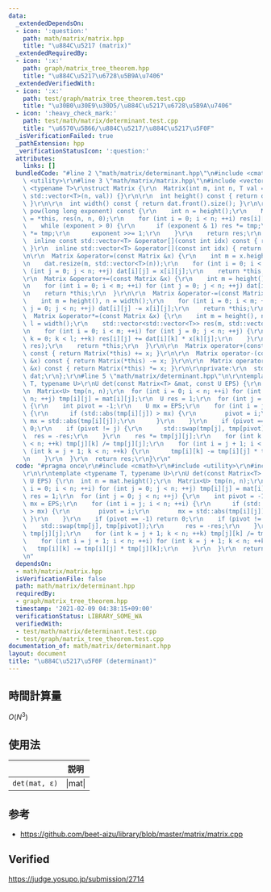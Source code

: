 ```yaml
---
data:
  _extendedDependsOn:
  - icon: ':question:'
    path: math/matrix/matrix.hpp
    title: "\u884C\u5217 (matrix)"
  _extendedRequiredBy:
  - icon: ':x:'
    path: graph/matrix_tree_theorem.hpp
    title: "\u884C\u5217\u6728\u5B9A\u7406"
  _extendedVerifiedWith:
  - icon: ':x:'
    path: test/graph/matrix_tree_theorem.test.cpp
    title: "\u30B0\u30E9\u30D5/\u884C\u5217\u6728\u5B9A\u7406"
  - icon: ':heavy_check_mark:'
    path: test/math/matrix/determinant.test.cpp
    title: "\u6570\u5B66/\u884C\u5217/\u884C\u5217\u5F0F"
  _isVerificationFailed: true
  _pathExtension: hpp
  _verificationStatusIcon: ':question:'
  attributes:
    links: []
  bundledCode: "#line 2 \"math/matrix/determinant.hpp\"\n#include <cmath>\r\n#include\
    \ <utility>\r\n#line 3 \"math/matrix/matrix.hpp\"\n#include <vector>\r\n\r\ntemplate\
    \ <typename T>\r\nstruct Matrix {\r\n  Matrix(int m, int n, T val = 0) : dat(m,\
    \ std::vector<T>(n, val)) {}\r\n\r\n  int height() const { return dat.size();\
    \ }\r\n\r\n  int width() const { return dat.front().size(); }\r\n\r\n  Matrix\
    \ pow(long long exponent) const {\r\n    int n = height();\r\n    Matrix<T> tmp\
    \ = *this, res(n, n, 0);\r\n    for (int i = 0; i < n; ++i) res[i][i] = 1;\r\n\
    \    while (exponent > 0) {\r\n      if (exponent & 1) res *= tmp;\r\n      tmp\
    \ *= tmp;\r\n      exponent >>= 1;\r\n    }\r\n    return res;\r\n  }\r\n\r\n\
    \  inline const std::vector<T> &operator[](const int idx) const { return dat[idx];\
    \ }\r\n  inline std::vector<T> &operator[](const int idx) { return dat[idx]; }\r\
    \n\r\n  Matrix &operator=(const Matrix &x) {\r\n    int m = x.height(), n = x.width();\r\
    \n    dat.resize(m, std::vector<T>(n));\r\n    for (int i = 0; i < m; ++i) for\
    \ (int j = 0; j < n; ++j) dat[i][j] = x[i][j];\r\n    return *this;\r\n  }\r\n\
    \r\n  Matrix &operator+=(const Matrix &x) {\r\n    int m = height(), n = width();\r\
    \n    for (int i = 0; i < m; ++i) for (int j = 0; j < n; ++j) dat[i][j] += x[i][j];\r\
    \n    return *this;\r\n  }\r\n\r\n  Matrix &operator-=(const Matrix &x) {\r\n\
    \    int m = height(), n = width();\r\n    for (int i = 0; i < m; ++i) for (int\
    \ j = 0; j < n; ++j) dat[i][j] -= x[i][j];\r\n    return *this;\r\n  }\r\n\r\n\
    \  Matrix &operator*=(const Matrix &x) {\r\n    int m = height(), n = x.width(),\
    \ l = width();\r\n    std::vector<std::vector<T>> res(m, std::vector<T>(n, 0));\r\
    \n    for (int i = 0; i < m; ++i) for (int j = 0; j < n; ++j) {\r\n      for (int\
    \ k = 0; k < l; ++k) res[i][j] += dat[i][k] * x[k][j];\r\n    }\r\n    std::swap(dat,\
    \ res);\r\n    return *this;\r\n  }\r\n\r\n  Matrix operator+(const Matrix &x)\
    \ const { return Matrix(*this) += x; }\r\n\r\n  Matrix operator-(const Matrix\
    \ &x) const { return Matrix(*this) -= x; }\r\n\r\n  Matrix operator*(const Matrix\
    \ &x) const { return Matrix(*this) *= x; }\r\n\r\nprivate:\r\n  std::vector<std::vector<T>>\
    \ dat;\r\n};\r\n#line 5 \"math/matrix/determinant.hpp\"\n\r\ntemplate <typename\
    \ T, typename U>\r\nU det(const Matrix<T> &mat, const U EPS) {\r\n  int n = mat.height();\r\
    \n  Matrix<U> tmp(n, n);\r\n  for (int i = 0; i < n; ++i) for (int j = 0; j <\
    \ n; ++j) tmp[i][j] = mat[i][j];\r\n  U res = 1;\r\n  for (int j = 0; j < n; ++j)\
    \ {\r\n    int pivot = -1;\r\n    U mx = EPS;\r\n    for (int i = j; i < n; ++i)\
    \ {\r\n      if (std::abs(tmp[i][j]) > mx) {\r\n        pivot = i;\r\n       \
    \ mx = std::abs(tmp[i][j]);\r\n      }\r\n    }\r\n    if (pivot == -1) return\
    \ 0;\r\n    if (pivot != j) {\r\n      std::swap(tmp[j], tmp[pivot]);\r\n    \
    \  res = -res;\r\n    }\r\n    res *= tmp[j][j];\r\n    for (int k = j + 1; k\
    \ < n; ++k) tmp[j][k] /= tmp[j][j];\r\n    for (int i = j + 1; i < n; ++i) for\
    \ (int k = j + 1; k < n; ++k) {\r\n      tmp[i][k] -= tmp[i][j] * tmp[j][k];\r\
    \n    }\r\n  }\r\n  return res;\r\n}\r\n"
  code: "#pragma once\r\n#include <cmath>\r\n#include <utility>\r\n#include \"matrix.hpp\"\
    \r\n\r\ntemplate <typename T, typename U>\r\nU det(const Matrix<T> &mat, const\
    \ U EPS) {\r\n  int n = mat.height();\r\n  Matrix<U> tmp(n, n);\r\n  for (int\
    \ i = 0; i < n; ++i) for (int j = 0; j < n; ++j) tmp[i][j] = mat[i][j];\r\n  U\
    \ res = 1;\r\n  for (int j = 0; j < n; ++j) {\r\n    int pivot = -1;\r\n    U\
    \ mx = EPS;\r\n    for (int i = j; i < n; ++i) {\r\n      if (std::abs(tmp[i][j])\
    \ > mx) {\r\n        pivot = i;\r\n        mx = std::abs(tmp[i][j]);\r\n     \
    \ }\r\n    }\r\n    if (pivot == -1) return 0;\r\n    if (pivot != j) {\r\n  \
    \    std::swap(tmp[j], tmp[pivot]);\r\n      res = -res;\r\n    }\r\n    res *=\
    \ tmp[j][j];\r\n    for (int k = j + 1; k < n; ++k) tmp[j][k] /= tmp[j][j];\r\n\
    \    for (int i = j + 1; i < n; ++i) for (int k = j + 1; k < n; ++k) {\r\n   \
    \   tmp[i][k] -= tmp[i][j] * tmp[j][k];\r\n    }\r\n  }\r\n  return res;\r\n}\r\
    \n"
  dependsOn:
  - math/matrix/matrix.hpp
  isVerificationFile: false
  path: math/matrix/determinant.hpp
  requiredBy:
  - graph/matrix_tree_theorem.hpp
  timestamp: '2021-02-09 04:38:15+09:00'
  verificationStatus: LIBRARY_SOME_WA
  verifiedWith:
  - test/math/matrix/determinant.test.cpp
  - test/graph/matrix_tree_theorem.test.cpp
documentation_of: math/matrix/determinant.hpp
layout: document
title: "\u884C\u5217\u5F0F (determinant)"
---
```



## 時間計算量

$O(N^3)$


## 使用法

||説明|
|:--:|:--:|
|`det(mat, ε)`|$\lvert \mathrm{mat} \rvert$|


## 参考

- https://github.com/beet-aizu/library/blob/master/matrix/matrix.cpp


## Verified

https://judge.yosupo.jp/submission/2714
